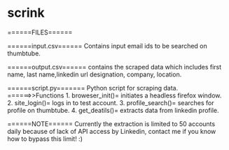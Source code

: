 # scrink

======FILES======

======input.csv======
Contains input email ids to be searched on thumbtube.

======output.csv======
contains the scraped data which includes first name, last name,linkedin url designation, company, location.


======script.py=======
Python script for scraping data.
======>>Functions
	1. broweser_init()= initiates a headless firefox window.
	2. site_login()= logs in to test account.
	3. profile_search()= searches for profile on thumbtube.
	4. get_deatils()= extracts data from linkedin profile. 

======NOTE======
Currently the extraction is limited to 50 accounts daily because of lack of API access by Linkedin, contact me if you know how to bypass this limit! :)
